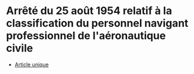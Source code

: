 # Arrêté du 25 août 1954 relatif à la classification du personnel navigant professionnel de l'aéronautique civile

- [Article unique](article-unique.md)
